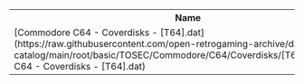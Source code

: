 <table>
<tr><th>Name</th><th>Size</th></tr>
<tr><td>[Commodore C64 - Coverdisks - [T64].dat](https://raw.githubusercontent.com/open-retrogaming-archive/dat-catalog/main/root/basic/TOSEC/Commodore/C64/Coverdisks/[T64]/Commodore C64 - Coverdisks - [T64].dat)</td><td>12115</td></tr>
</table>
